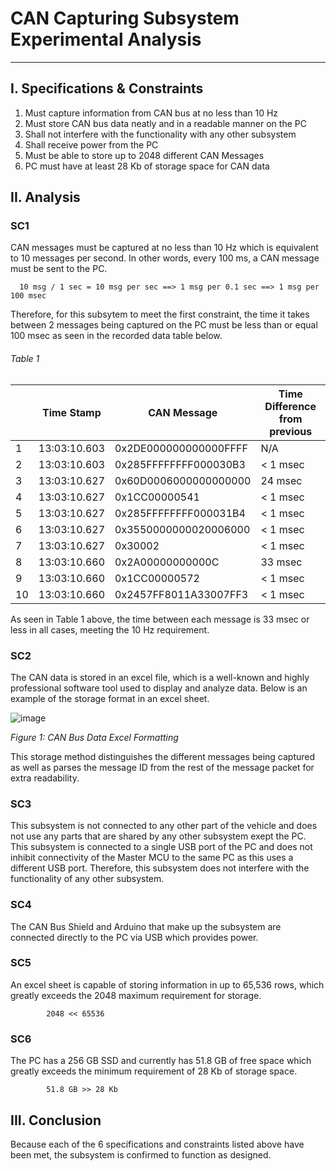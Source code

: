 # CAN Capturing Subsystem Experimental Analysis
-------------------------------------
## I. Specifications & Constraints
1. Must capture information from CAN bus at no less than 10 Hz
2. Must store CAN bus data neatly and in a readable manner on the PC
3. Shall not interfere with the functionality with any other subsystem
4. Shall receive power from the PC
5. Must be able to store up to 2048 different CAN Messages
6. PC must have at least 28 Kb of storage space for CAN data

## II. Analysis
### SC1
CAN messages must be captured at no less than 10 Hz which is equivalent to 10 messages per second. In other words, every 100 ms, a CAN message must be sent to the PC.

      10 msg / 1 sec = 10 msg per sec ==> 1 msg per 0.1 sec ==> 1 msg per 100 msec
Therefore, for this subsytem to meet the first constraint, the time it takes between 2 messages being captured on the PC must be less than or equal 100 msec as seen in the recorded data table below.
###### Table 1
| |Time Stamp|CAN Message|Time Difference from previous|
|----|----------|----------------|---------------|
|1|13:03:10.603|0x2DE000000000000FFFF|N/A|
|2|13:03:10.603|0x285FFFFFFFF000030B3|< 1 msec|
|3|13:03:10.627|0x60D0006000000000000|24 msec|
|4|13:03:10.627|0x1CC00000541|< 1 msec|
|5|13:03:10.627|0x285FFFFFFFF000031B4|< 1 msec|
|6|13:03:10.627|0x3550000000020006000|< 1 msec|
|7|13:03:10.627|0x30002|< 1 msec|
|8|13:03:10.660|0x2A00000000000C|33 msec|
|9|13:03:10.660|0x1CC00000572|< 1 msec|
|10|13:03:10.660|0x2457FF8011A33007FF3|< 1 msec|

As seen in Table 1 above, the time between each message is 33 msec or less in all cases, meeting the 10 Hz requirement.

### SC2
The CAN data is stored in an excel file, which is a well-known and highly professional software tool used to display and analyze data. Below is an example of the storage format in an excel sheet.

![image](https://user-images.githubusercontent.com/100802413/227805812-e94e070b-0b82-4b7a-8e5f-1055efe9329e.png)

_Figure 1: CAN Bus Data Excel Formatting_

This storage method distinguishes the different messages being captured as well as parses the message ID from the rest of the message packet for extra readability.

### SC3
This subsystem is not connected to any other part of the vehicle and does not use any parts that are shared by any other subsystem exept the PC. This subsystem is connected to a single USB port of the PC and does not inhibit connectivity of the Master MCU to the same PC as this uses a different USB port. Therefore, this subsystem does not interfere with the functionality of any other subsystem.

### SC4
The CAN Bus Shield and Arduino that make up the subsystem are connected directly to the PC via USB which provides power.

### SC5
An excel sheet is capable of storing information in up to 65,536 rows, which greatly exceeds the 2048 maximum requirement for storage.

            2048 << 65536

### SC6
The PC has a 256 GB SSD and currently has 51.8 GB of free space which greatly exceeds the minimum requirement of 28 Kb of storage space.

            51.8 GB >> 28 Kb
            
## III. Conclusion
Because each of the 6 specifications and constraints listed above have been met, the subsystem is confirmed to function as designed.

